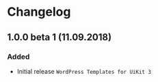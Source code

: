 # Changelog

## 1.0.0 beta 1 (11.09.2018)

### Added

- Initial release `WordPress Templates for UiKit 3`
